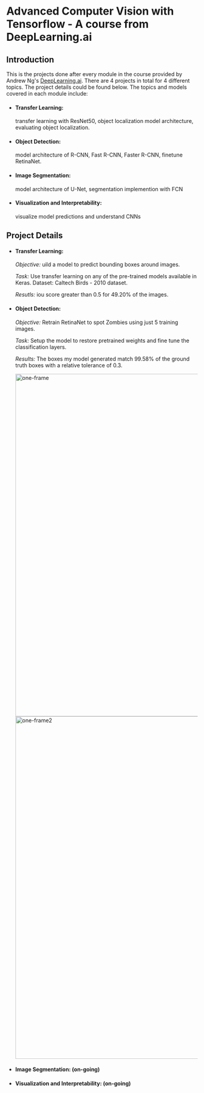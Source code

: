 # Advanced Computer Vision with Tensorflow - A course from DeepLearning.ai
## Introduction
This is the projects done after every module in the course provided by Andrew Ng's [DeepLearning.ai](https://www.coursera.org/learn/advanced-computer-vision-with-tensorflow/). There are 4 projects in total for 4 different topics. The project details could be found below. The topics and models covered in each module include:

* #### Transfer Learning:
  transfer learning with ResNet50, object localization model architecture, evaluating object localization. 

* #### Object Detection:
  model architecture of R-CNN, Fast R-CNN, Faster R-CNN, finetune RetinaNet.

* #### Image Segmentation:
  model architecture of U-Net, segmentation implemention with FCN

* #### Visualization and Interpretability:
  visualize model predictions and understand CNNs



## Project Details
* #### Transfer Learning:
  *Objective:* uild a model to predict bounding boxes around images.

  *Task:* Use transfer learning on any of the pre-trained models available in Keras. Dataset: Caltech Birds - 2010 dataset.

  *Resutls:* iou score greater than 0.5 for 49.20% of the images.
  
* #### Object Detection:
  *Objective:* Retrain RetinaNet to spot Zombies using just 5 training images.
  
  *Task:* Setup the model to restore pretrained weights and fine tune the classification layers.
  
  *Results:* The boxes my model generated match 99.58% of the ground truth boxes with a relative tolerance of 0.3.
  
  <img src="https://github.com/ngol0/advanced-computer-vision-learning/blob/main/gif_frame_189.jpg" width="900" title="one-frame">
  <img src="https://github.com/ngol0/advanced-computer-vision-learning/blob/main/gif_frame_236.jpg" width="900" title="one-frame2">
  
* #### Image Segmentation: (on-going)
  
* #### Visualization and Interpretability: (on-going)
